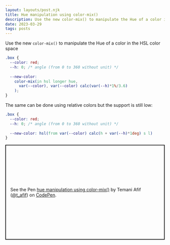 ```yaml
---
layout: layouts/post.njk
title: Hue manipulation using color-mix()
description: Use the new color-mix() to manipulate the Hue of a color in the HSL color space
date: 2023-03-29
tags: posts
---
```


Use the new `color-mix()` to manipulate the Hue of a color in the HSL color space

```css
.box {
  --color: red; 
  --h: 0; /* angle (from 0 to 360 without unit) */
  
  --new-color: 
    color-mix(in hsl longer hue, 
      var(--color), var(--color) calc(var(--h)*1%/3.6)
    );
}
```

The same can be done using relative colors but the support is still low:

```css
.box {
  --color: red; 
  --h: 0; /* angle (from 0 to 360 without unit) */
  
  --new-color: hsl(from var(--color) calc(h + var(--h)*1deg) s l)
}
``` 

<p class="codepen" data-height="300" data-default-tab="result" data-slug-hash="VwGNQEv" data-preview="true" data-user="t_afif" style="height: 300px; box-sizing: border-box; display: flex; align-items: center; justify-content: center; border: 2px solid; margin: 1em 0; padding: 1em;">
  <span>See the Pen <a href="https://codepen.io/t_afif/pen/VwGNQEv">
  hue manipulation using color-mix()</a> by Temani Afif (<a href="https://codepen.io/t_afif">@t_afif</a>)
  on <a href="https://codepen.io">CodePen</a>.</span>
</p>
<script async src="https://cpwebassets.codepen.io/assets/embed/ei.js"></script>


